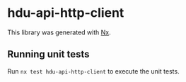 # hdu-api-http-client

This library was generated with [Nx](https://nx.dev).

## Running unit tests

Run `nx test hdu-api-http-client` to execute the unit tests.
